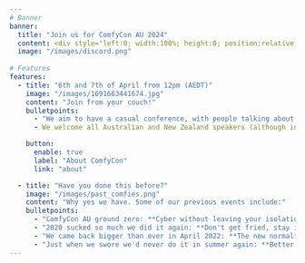 ```yaml
---
# Banner
banner:
  title: "Join us for ComfyCon AU 2024"
  content: <div style="left:0; width:100%; height:0; position:relative; padding-bottom:25%; margin:0 auto"><iframe src="https://www.tickcounter.com/widget/countdown/4480727" style="top:0; left:0; width:100%; height:100%; position:absolute; border:0; overflow:hidden" title="Countdown to ComfyCon AU 2024"></iframe></div><br><br><div class="mx-auto" style="text-align:center; margin:auto; display:block;"><iframe width="560" height="315" src="https://www.youtube.com/embed/videoseries?si=tWl8ie6WRbbv98LM&amp;list=PLg-aMs82kVNoFqZkmSdL8f5Q1ybtrdkGi" title="YouTube video player" frameborder="0" allow="autoplay; clipboard-write; encrypted-media; picture-in-picture; web-share" referrerpolicy="strict-origin-when-cross-origin" allowfullscreen style="margin:auto"></iframe></div><br /> <br /> !()[/images/discord.png] Join us at https://discord.gg/FCcbX866CN
  image: "/images/discord.png"
  
# Features
features:
  - title: "6th and 7th of April from 12pm (AEDT)"
    image: "/images/1691663441674.jpg"
    content: "Join from your couch!"
    bulletpoints:
      - "We aim to have a casual conference, with people talking about things that interest them and the rest of the community. You can be at home, in your pyjamas, drinking a beer, and we'll take you."
      - We welcome all Australian and New Zealand speakers (although international speakers are welcome too if you want to stay up late!) to talk about Cyber Security, and Cyber Security Adjacent topics, close to their hearts.

    button:
      enable: true
      label: "About ComfyCon"
      link: "about"

  - title: "Have you done this before?"
    image: "/images/past_comfies.png"
    content: "Why yes we have. Some of our previous events include:"
    bulletpoints:
      - "ComfyCon AU ground zero: **Cyber without leaving your isolation tank**."
      - "2020 sucked so much we did it again: **Don't get fried, stay inside**."
      - "We came back bigger than ever in April 2022: **The new normal**."
      - "Just when we swore we'd never do it in summer again: **Better together**."
---
```

